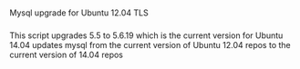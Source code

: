 ###
Mysql upgrade for Ubuntu 12.04 TLS
###

This script upgrades 5.5 to 5.6.19 which is the current version for Ubuntu 14.04
updates mysql from the current version of Ubuntu 12.04 repos to the current version of 14.04 repos
